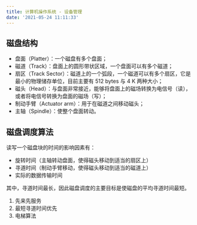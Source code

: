 ```yaml
---
title: 计算机操作系统 - 设备管理
date: '2021-05-24 11:11:33'
---
```


## 磁盘结构

- 盘面（Platter）：一个磁盘有多个盘面；
- 磁道（Track）：盘面上的圆形带状区域，一个盘面可以有多个磁道；
- 扇区（Track Sector）：磁道上的一个弧段，一个磁道可以有多个扇区，它是最小的物理储存单位，目前主要有 512 bytes 与 4 K 两种大小；
- 磁头（Head）：与盘面非常接近，能够将盘面上的磁场转换为电信号（读），或者将电信号转换为盘面的磁场（写）；
- 制动手臂（Actuator arm）：用于在磁道之间移动磁头；
- 主轴（Spindle）：使整个盘面转动。

## 磁盘调度算法

读写一个磁盘块的时间的影响因素有：

- 旋转时间（主轴转动盘面，使得磁头移动到适当的扇区上）
- 寻道时间（制动手臂移动，使得磁头移动到适当的磁道上）
- 实际的数据传输时间

其中，寻道时间最长，因此磁盘调度的主要目标是使磁盘的平均寻道时间最短。

1. 先来先服务
2. 最短寻道时间优先
3. 电梯算法

